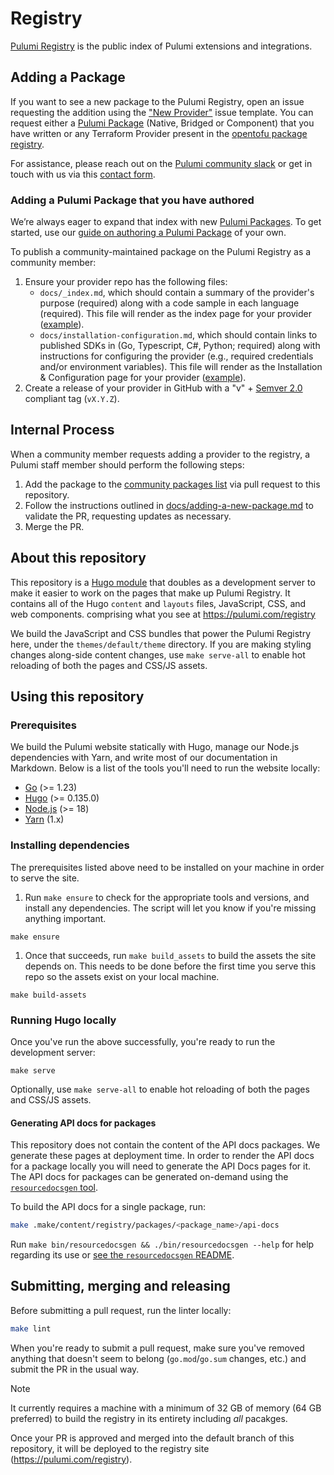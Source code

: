 # Registry

[Pulumi Registry](https://pulumi.com/registry) is the public index of Pulumi extensions and integrations.

## Adding a Package

If you want to see a new package to the Pulumi Registry, open an issue requesting the addition using the ["New Provider"](https://github.com/pulumi/registry/issues/new?template=new-provider.yml) issue template. You can request either a [Pulumi Package](https://www.pulumi.com/docs/guides/pulumi-packages/) (Native, Bridged or Component) that you have written or any Terraform Provider present in the [opentofu package registry](https://search.opentofu.org).

For assistance, please reach out on the [Pulumi community slack](https://slack.pulumi.com/) or get in touch with us via this [contact form](https://pulumi.com/contact/?form=registry).

### Adding a Pulumi Package that you have authored

We’re always eager to expand that index with new [Pulumi Packages](https://www.pulumi.com/docs/guides/pulumi-packages/). To get started, use our [guide on authoring a Pulumi Package](https://www.pulumi.com/docs/guides/pulumi-packages/how-to-author/) of your own.

To publish a community-maintained package on the Pulumi Registry as a community member:

1. Ensure your provider repo has the following files:
    * `docs/_index.md`, which should contain a summary of the provider's purpose (required) along with a code sample in each language (required). This file will render as the index page for your provider ([example](https://www.pulumi.com/registry/packages/aiven/)).
    * `docs/installation-configuration.md`, which should contain links to published SDKs in (Go, Typescript, C#, Python; required) along with instructions for configuring the provider (e.g., required credentials and/or environment variables). This file will render as the Installation & Configuration page for your provider ([example](https://www.pulumi.com/registry/packages/aiven/installation-configuration/)).
1. Create a release of your provider in GitHub with a "v" + [Semver 2.0](https://semver.org) compliant tag (`vX.Y.Z`).

## Internal Process

When a community member requests adding a provider to the registry, a Pulumi staff member should perform the following steps:

1. Add the package to the [community packages list](./community-packages/package-list.json) via pull request to this repository.
1. Follow the instructions outlined in [docs/adding-a-new-package.md](./docs/adding-a-new-package.md) to validate the PR, requesting updates as necessary.
1. Merge the PR.

## About this repository

This repository is a [Hugo module](https://gohugo.io/hugo-modules/) that doubles as a development server to make it easier to work on the pages that make up Pulumi Registry. It contains all of the Hugo `content` and `layouts` files, JavaScript, CSS, and web components. comprising what you see at <https://pulumi.com/registry>

We build the JavaScript and CSS bundles that power the Pulumi Registry here, under the `themes/default/theme` directory. If you are making styling changes along-side content changes, use `make serve-all` to enable hot reloading of both the pages and CSS/JS assets.

## Using this repository

### Prerequisites

We build the Pulumi website statically with Hugo, manage our Node.js dependencies with Yarn, and write most of our documentation in Markdown. Below is a list of the tools you'll need to run the website locally:

* [Go](https://golang.org/) (>= 1.23)
* [Hugo](https://gohugo.io) (>= 0.135.0)
* [Node.js](https://nodejs.org/en/) (>= 18)
* [Yarn](https://classic.yarnpkg.com/en/) (1.x)

### Installing dependencies

The prerequisites listed above need to be installed on your machine in order to serve the site.

1. Run `make ensure` to check for the appropriate tools and versions, and install any dependencies. The script will let you know if you're missing anything important.
  
 ```
 make ensure
 ```

1. Once that succeeds, run `make build_assets` to build the assets the site depends on. This needs to be done before the first time you serve this repo so the assets exist on your local machine.

 ```
 make build-assets
 ```

### Running Hugo locally

Once you've run the above successfully, you're ready to run the development server:

```
make serve
```

Optionally, use `make serve-all` to enable hot reloading of both the pages and CSS/JS assets.

#### Generating API docs for packages

This repository does not contain the content of the API docs packages. We generate these pages at deployment time. In order to render the API docs for a package locally you will need to generate the API Docs pages for it. The API docs for packages can be generated on-demand using the [`resourcedocsgen` tool](tools/resourcedocsgen/README.md).

To build the API docs for a single package, run:

``` bash
make .make/content/registry/packages/<package_name>/api-docs
```

Run `make bin/resourcedocsgen && ./bin/resourcedocsgen --help` for help regarding its use or [see the `resourcedocsgen` README](tools/resourcedocsgen/README.md).

## Submitting, merging and releasing

Before submitting a pull request, run the linter locally:

```bash
make lint
```

When you're ready to submit a pull request, make sure you've removed anything that doesn't seem to belong (`go.mod`/`go.sum` changes, etc.) and submit the PR in the usual way.

> [!NOTE]
> It currently requires a machine with a minimum of 32 GB of memory (64 GB preferred) to build the registry in its entirety including *all* pacakges.

Once your PR is approved and merged into the default branch of this repository, it will be deployed to the registry site (<https://pulumi.com/registry>).
